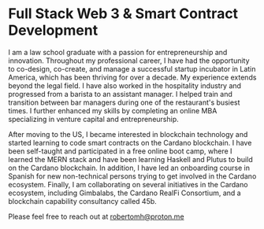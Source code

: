 # Full Stack Web 3 & Smart Contract Development

I am a law school graduate with a passion for entrepreneurship and innovation. Throughout my professional career, I have had the opportunity to co-design, co-create, and manage a successful startup incubator in Latin America, which has been thriving for over a decade. My experience extends beyond the legal field. I have also worked in the hospitality industry and progressed from a barista to an assistant manager. I helped train and transition between bar managers during one of the restaurant's busiest times. I further enhanced my skills by completing an online MBA specializing in venture capital and entrepreneurship.

After moving to the US, I became interested in blockchain technology and started learning to code smart contracts on the Cardano blockchain. I have been self-taught and participated in a free online boot camp, where I learned the MERN stack and have been learning Haskell and Plutus to build on the Cardano blockchain. In addition, I have led an onboarding course in Spanish for new non-technical persons trying to get involved in the Cardano ecosystem. Finally, I am collaborating on several initiatives in the Cardano ecosystem, including Gimbalabs, the Cardano RealFi Consortium, and a blockchain capability consultancy called 45b.

Please feel free to reach out at robertomh@proton.me

